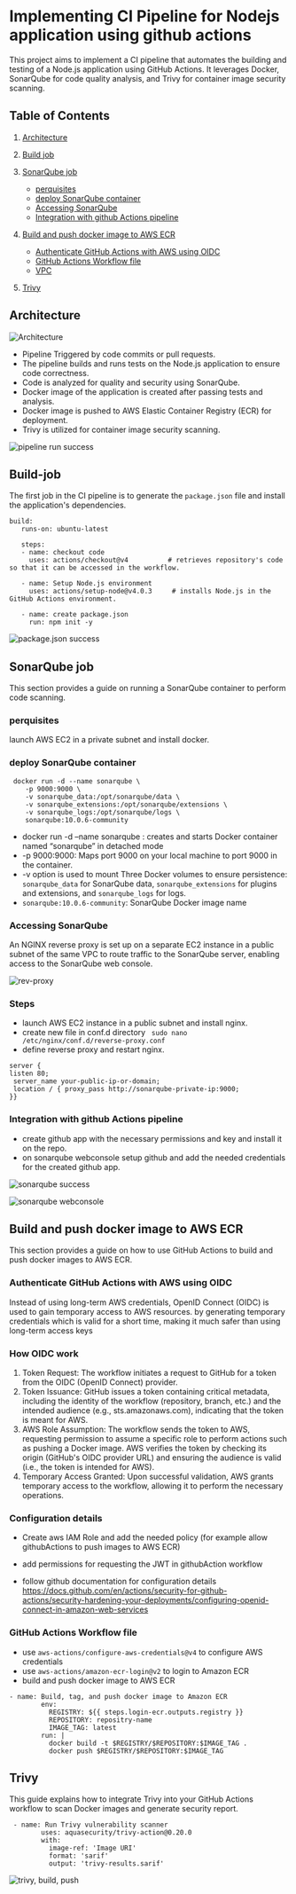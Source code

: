 # Implementing CI Pipeline for Nodejs application using github actions

This project aims to implement a CI pipeline that automates the building and testing of a Node.js application using GitHub Actions. It leverages Docker, SonarQube for code quality analysis, and Trivy for container image security scanning.

## Table of Contents  

1. [ Architecture](#architecture)
2. [Build job](#build-job)
3. [SonarQube job ](#sonarqube-job)
    - [perquisites](#perquisites)
    - [deploy SonarQube container](#deploy-sonarqube-container)
    - [Accessing SonarQube](#accessing-sonarqube)
    - [Integration with github Actions pipeline](#integration-with-github-actions-pipeline)
4. [Build and push docker image to AWS ECR](#build-and-push-docker-image-to-aws-ecr)
    - [Authenticate GitHub Actions with AWS using OIDC](#authenticate-github-actions-with-aws-using-oidc)
    - [GitHub Actions Workflow file](#ithub-actions-workflow-file)
    - [VPC](#vpc)

5. [Trivy](#trivy)

    
## Architecture

![Architecture](https://github.com/marwantarek01/assets/blob/main/cipipeline%20arch.png)

- Pipeline Triggered by code commits or pull requests.
- The pipeline builds and runs tests on the Node.js application to ensure code correctness.
- Code is analyzed for quality and security using SonarQube.
- Docker image of the application is created after passing tests and analysis.
- Docker image is pushed to AWS Elastic Container Registry (ECR) for deployment.
- Trivy is utilized  for container image security scanning.

![pipeline run success](https://github.com/marwantarek01/assets/blob/main/Pipeline%20run%20successfully.png)


## Build-job

The first job in the CI pipeline is to generate the `package.json` file and install the application's dependencies.

 ```
 build:
    runs-on: ubuntu-latest
    
    steps:
    - name: checkout code
      uses: actions/checkout@v4          # retrieves repository's code so that it can be accessed in the workflow.

    - name: Setup Node.js environment
      uses: actions/setup-node@v4.0.3     # installs Node.js in the GitHub Actions environment.
    
    - name: create package.json
      run: npm init -y 
 ```

![package.json success](https://github.com/marwantarek01/assets/blob/main/package.json%20success.png)

 

 ## SonarQube job
 
 This section provides a guide on running a SonarQube container to perform code scanning.
 ### perquisites 
 launch AWS EC2 in a private subnet and install docker.

 ### deploy SonarQube container 
```
 docker run -d --name sonarqube \
    -p 9000:9000 \
    -v sonarqube_data:/opt/sonarqube/data \
    -v sonarqube_extensions:/opt/sonarqube/extensions \
    -v sonarqube_logs:/opt/sonarqube/logs \
    sonarqube:10.0.6-community
 ```

 - docker run -d –name sonarqube :  creates and starts Docker container named “sonarqube” in detached mode
-  -p 9000:9000: Maps port 9000 on your local machine to port 9000 in the container. 
-  -v option is used to mount Three Docker volumes to ensure persistence: `sonarqube_data` for SonarQube data, `sonarqube_extensions` for plugins and extensions, and `sonarqube_logs` for logs.
-  `sonarqube:10.0.6-community`:   SonarQube Docker image name

### Accessing SonarQube

An NGINX reverse proxy is set up on a separate EC2 instance in a public subnet of the same VPC to route traffic to the SonarQube server, enabling access to the SonarQube web console.

![rev-proxy](https://github.com/marwantarek01/assets/blob/main/rev-proxy-arh.png)


### Steps
- 	launch AWS EC2 instance in a public subnet and install nginx.
- create new file in conf.d directory  ` sudo nano  /etc/nginx/conf.d/reverse-proxy.conf`
- 	define reverse proxy and restart nginx. 
```
server {
listen 80;
 server_name your-public-ip-or-domain;
 location / { proxy_pass http://sonarqube-private-ip:9000;
}}
```

### Integration with github Actions pipeline  
-	create github app with the necessary permissions and key and install it on the repo.
-	on sonarqube webconsole setup github and add the needed credentials for the created github app.

![sonarqube success](https://github.com/marwantarek01/assets/blob/main/sonarqube%20success.png)

![sonarqube webconsole](https://github.com/marwantarek01/assets/blob/main/sonarqube%20webconsole.png)



## Build and push docker image to AWS ECR
This section provides a guide on how to use GitHub Actions to build and push  docker images to AWS ECR.

### Authenticate GitHub Actions with AWS using OIDC
Instead of using long-term AWS credentials,  OpenID Connect (OIDC) is used to gain temporary access to AWS resources. by generating temporary credentials which is valid for a short time, making it much safer than using long-term access keys

### How OIDC work
1.	Token Request: The workflow initiates a request to GitHub for a token from the OIDC (OpenID Connect) provider.
2. Token Issuance: GitHub issues a token containing critical metadata, including the identity of the workflow (repository, branch, etc.) and the intended audience (e.g., sts.amazonaws.com), indicating that the token is meant for AWS.
3. 	AWS Role Assumption: The workflow sends the token to AWS, requesting permission to assume a specific role to perform actions such as pushing a Docker image. AWS verifies the token by checking its origin (GitHub's OIDC provider URL) and ensuring the audience is valid (i.e., the token is intended for AWS).
4. Temporary Access Granted: Upon successful validation, AWS grants temporary access to the workflow, allowing it to perform the necessary operations.

### Configuration details
- Create aws IAM Role and add the needed policy (for example allow githubActions to push images to AWS ECR)

- add permissions for requesting the JWT in githubAction workflow 
-  follow github documentation for configuration details https://docs.github.com/en/actions/security-for-github-actions/security-hardening-your-deployments/configuring-openid-connect-in-amazon-web-services


### GitHub Actions Workflow file
- use `aws-actions/configure-aws-credentials@v4` to configure AWS credentials
- use `aws-actions/amazon-ecr-login@v2` to login to Amazon ECR
- build and push docker image to AWS ECR 
```
- name: Build, tag, and push docker image to Amazon ECR
        env:
          REGISTRY: ${{ steps.login-ecr.outputs.registry }}
          REPOSITORY: repositry-name
          IMAGE_TAG: latest
        run: |
          docker build -t $REGISTRY/$REPOSITORY:$IMAGE_TAG .
          docker push $REGISTRY/$REPOSITORY:$IMAGE_TAG  
```

## Trivy

This guide explains how to integrate Trivy into your GitHub Actions workflow to scan Docker images and generate security report.

```
 - name: Run Trivy vulnerability scanner
        uses: aquasecurity/trivy-action@0.20.0
        with:
          image-ref: 'Image URI'
          format: 'sarif'
          output: 'trivy-results.sarif'
```
![trivy, build, push](https://github.com/marwantarek01/assets/blob/main/trivy%2Cbuild%2Cpush.png)

